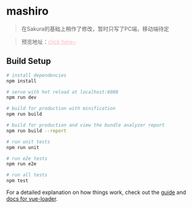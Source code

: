 # mashiro

> 在Sakura的基础上稍作了修改，暂时只写了PC端，移动端待定

> 预览地址：<a href="https://mashiro.xiamoqwq.com" target="_blank" style="color:LightPink">click here~</a>

## Build Setup

``` bash
# install dependencies
npm install

# serve with hot reload at localhost:8080
npm run dev

# build for production with minification
npm run build

# build for production and view the bundle analyzer report
npm run build --report

# run unit tests
npm run unit

# run e2e tests
npm run e2e

# run all tests
npm test
```

For a detailed explanation on how things work, check out the [guide](http://vuejs-templates.github.io/webpack/) and [docs for vue-loader](http://vuejs.github.io/vue-loader).
